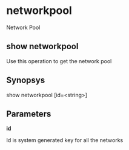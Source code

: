 # networkpool

Network Pool

## show networkpool

Use this operation to get the network pool

## Synopsys 

show networkpool \[id=&lt;string&gt;\]

## Parameters 

**id**

Id is system generated key for all the networks
